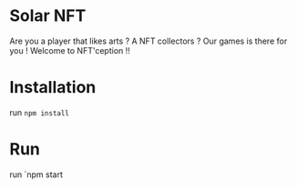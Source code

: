 # Solar NFT

Are you a player that likes arts ? A NFT collectors ? Our games is there for you ! Welcome to NFT'ception !! 

# Installation
  run `npm install`
  
# Run
  run `npm start
  

